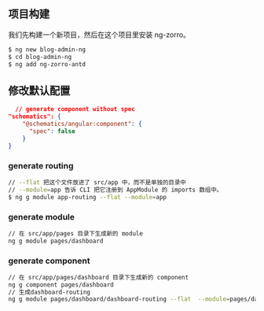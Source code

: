 ## 项目构建

我们先构建一个新项目，然后在这个项目里安装 ng-zorro。

```bash
$ ng new blog-admin-ng
$ cd blog-admin-ng
$ ng add ng-zorro-antd
```

## 修改默认配置

```json
  // generate component without spec
"schematics": {
    "@schematics/angular:component": {
      "spec": false
    }
}
```

### generate routing

```bash
// --flat 把这个文件放进了 src/app 中，而不是单独的目录中
// --module=app 告诉 CLI 把它注册到 AppModule 的 imports 数组中。
$ ng g module app-routing --flat --module=app
```

### generate module

```bash
// 在 src/app/pages 目录下生成新的 module
ng g module pages/dashboard
```

### generate component

```bash
// 在 src/app/pages/dashboard 目录下生成新的 component
ng g component pages/dashboard
// 生成dashboard-routing
ng g module pages/dashboard/dashboard-routing --flat  --module=pages/dashboard
```
